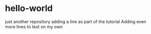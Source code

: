 # hello-world
just another repository
adding a line as part of the tutorial
Adding even more lines to test on my own
